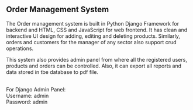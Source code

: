 
<h2>Order Management System</h2> 

The Order management system is built in Python Django Framework for backend and HTML, CSS and JavaScript for web frontend.
It has clean and interactive UI design for adding, editing and deleting products.
Similarly, orders and customers for the manager of any sector also support crud operations.

This system also provides admin panel from where all the registered users, products and orders can be controlled. 
Also, it can export all reports and data stored in tbe database to pdf file.<br/> <br/>

For Django Admin Panel:<br/>
Username: admin<br/>
Password: admin

